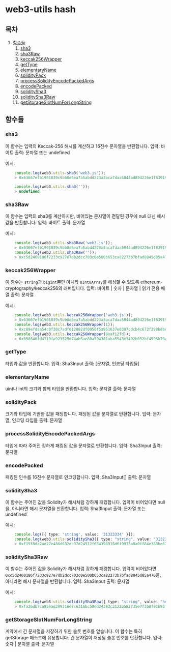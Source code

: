 # web3-utils hash

## 목차
1. [함수들](#functions)
     1. [sha3](#sha3)
     2. [sha3Raw](#sha3raw)
     3. [keccak256Wrapper](#keccak256wrapper)
     4. [getType](#gettype)
     5. [elementaryName](#elementaryname)
     6. [solidityPack](#soliditypack)
     7. [processSolidityEncodePackedArgs](#processSolidityEncodePackedArgs)
     8. [encodePacked](#encodepacked)
     9. [soliditySha3](#soliditysha3)
     10. [soliditySha3Raw](#soliditysha3raw)
     11. [getStorageSlotNumForLongString](#getstorageslotnumforlongstring)

## 함수들

### sha3
이 함수는 입력의 Keccak-256 해시를 계산하고 16진수 문자열을 반환합니다.
입력: 바이트
출력: 문자열 또는 undefined

예시: 

```ts
    console.log(web3.utils.sha3('web3.js'));
    > 0x63667efb1961039c9bb0d6ea7a5abdd223a3aca7daa5044ad894226e1f83919a

    console.log(web3.utils.sha3(''));
    > undefined
```

### sha3Raw
이 함수는 입력의 sha3를 계산하지만, 비어있는 문자열이 전달된 경우에 null 대신 해시 값을 반환합니다.
입력: 바이트
출력: 문자열

예시: 

```ts
    console.log(web3.utils.sha3Raw('web3.js'));
    > 0x63667efb1961039c9bb0d6ea7a5abdd223a3aca7daa5044ad894226e1f83919a
    console.log(web3.utils.sha3Raw(''));
    > 0xc5d2460186f7233c927e7db2dcc703c0e500b653ca82273b7bfad8045d85a470
```
      
### keccak256Wrapper
이 함수는 `string`과 `bigint`뿐만 아니라 `UInt8Array`를 해싱할 수 있도록 ethereum-cryptography/keccak256의 래퍼입니다.
입력: 바이트 | 숫자 | 문자열 | 읽기 전용 배열<number>
출력: 문자열

예시:
```ts
    console.log(web3.utils.keccak256Wrapper('web3.js'));
    > 0x63667efb1961039c9bb0d6ea7a5abdd223a3aca7daa5044ad894226e1f83919a
    console.log(web3.utils.keccak256Wrapper(1));
    > 0xc89efdaa54c0f20c7adf612882df0950f5a951637e0307cdcb4c672f298b8bc6
    console.log(web3.utils.keccak256Wrapper(0xaf12fd));
    > 0x358640fd4719fa923525d74ab5ae80a594301aba5543e3492b052bf4598b794c
```

### getType
타입과 값을 반환합니다.
입력: Sha3Input
출력: [문자열, 인코딩 타입들]

### elementaryName
uint나 int의 크기와 함께 타입을 반환합니다.
입력: 문자열
출력: 문자열

### solidityPack
크기와 타입에 기반한 값을 패딩합니다.
패딩된 값을 문자열로 반환합니다.
입력: 문자열, 인코딩 타입들
출력: 문자열

### processSolidityEncodePackedArgs
타입에 따라 주어진 강하게 패킹된 값을 문자열로 반환합니다.
입력: Sha3Input
출력: 문자열

### encodePacked
패킹된 인수를 16진수 문자열로 인코딩합니다.
입력: Sha3Input[]
출력: 문자열

### soliditySha3
이 함수는 주어진 값을 Solidity가 해시처럼 강하게 패킹합니다. 입력이 비어있다면 null을, 아니라면 해시 문자열을 반환합니다.
입력: Sha3Input
출력: 문자열 또는 undefined`

예시: 
```ts
    console.log([{ type: 'string', value: '31323334' }]);
    console.log(web3.utils.soliditySha3({ type: "string", value: "31323334" }));
    > 0xf15f8da2ad27e486d632dc37d24912f634398918d6f9913a0a0ff84e388be62b
```

### soliditySha3Raw
이 함수는 주어진 값을 Solidity가 해시처럼 강하게 패킹합니다. 입력이 비어있다면 `0xc5d2460186f7233c927e7db2dcc703c0e500b653ca82273b7bfad8045d85a470`을, 아니라면 해시 문자열을 반환합니다.
입력: Sha3Input
출력: 문자열

예시: 
```ts
    console.log(web3.utils.soliditySha3Raw({ type: "string", value: "helloworld" }))
    > 0xfa26db7ca85ead399216e7c6316bc50ed24393c3122b582735e7f3b0f91b93f0
```

### getStorageSlotNumForLongString
계약에서 긴 문자열을 저장하기 위한 슬롯 번호를 얻습니다. 이 함수는 특히 getStorage 메소드에 유용합니다.
긴 문자열이 저장될 슬롯 번호를 반환합니다.
입력: 숫자 | 문자열
출력: 문자열